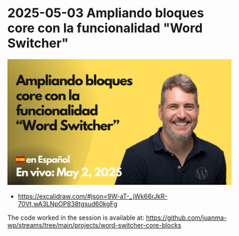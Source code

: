 # 2025-05-03 Ampliando bloques core con la funcionalidad "Word Switcher"

[![](./thumbnail.png)](hthttps://www.youtube.com/live/si9qmVoQNe4?si=5Jnj90F9bhC0xA85)

- https://excalidraw.com/#json=9W-aT-_jWk66rJkR-70Vt,wA3LNpOP838tgsud60kgFg

The code worked in the session is available at:
https://github.com/juanma-wp/streams/tree/main/projects/word-switcher-core-blocks
